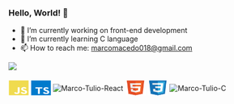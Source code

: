 ### Hello, World! 👋

- 🔭 I’m currently working on front-end development
- 🌱 I’m currently learning C language
- 📫 How to reach me: marcomacedo018@gmail.com

<picture>
<source
  srcset="https://github-readme-stats.vercel.app/api?username=tuliomarco&show_icons=true&theme=dark"
  media="(prefers-color-scheme: dark)"
/>
<source
  srcset="https://github-readme-stats.vercel.app/api?username=tuliomarco&show_icons=true"
  media="(prefers-color-scheme: light), (prefers-color-scheme: no-preference)"
/>
<img src="https://github-readme-stats.vercel.app/api?username=tuliomarco&show_icons=true" />
</picture>


<div style="display: inline_block"><br>
  <img align="center" alt="Marco-Tulio-Js" height="30" width="40" src="https://raw.githubusercontent.com/devicons/devicon/master/icons/javascript/javascript-plain.svg">
  <img align="center" alt="Marco-Tulio-Ts" height="30" width="40" src="https://raw.githubusercontent.com/devicons/devicon/master/icons/typescript/typescript-plain.svg">
  <img align="center" alt="Marco-Tulio-React" height="30" width="40" src="https://cdn.jsdelivr.net/gh/devicons/devicon/icons/angularjs/angularjs-original.svg">
  <img align="center" alt="Marco-Tulio-HTML" height="30" width="40" src="https://raw.githubusercontent.com/devicons/devicon/master/icons/html5/html5-original.svg">
  <img align="center" alt="Marco-Tulio-CSS" height="30" width="40" src="https://raw.githubusercontent.com/devicons/devicon/master/icons/css3/css3-original.svg">
  <img align="center" alt="Marco-Tulio-C" height="30" width="40" src="https://cdn.jsdelivr.net/gh/devicons/devicon/icons/c/c-original.svg">
</div>
